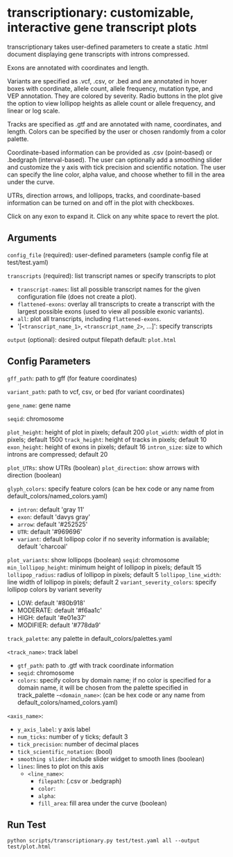 # transcriptionary: customizable, interactive gene transcript plots

transcriptionary takes user-defined parameters to create a static .html document displaying gene transcripts with introns compressed. 

Exons are annotated with coordinates and length.

Variants are specified as .vcf, .csv, or .bed and are annotated in hover boxes with coordinate, allele count, allele frequency, mutation type, and VEP annotation. They are colored by severity. Radio buttons in the plot give the option to view lollipop heights as allele count or allele frequency, and linear or log scale.

Tracks are specified as .gtf and are annotated with name, coordinates, and length. Colors can be specified by the user or chosen randomly from a color palette.

Coordinate-based information can be provided as .csv (point-based) or .bedgraph (interval-based). The user can optionally add a smoothing slider and customize the y axis with tick precision and scientific notation. The user can specify the line color, alpha value, and choose whether to fill in the area under the curve.

UTRs, direction arrows, and lollipops, tracks, and coordinate-based information can be turned on and off in the plot with checkboxes.

Click on any exon to expand it. Click on any white space to revert the plot.

## Arguments

`config_file` (required): user-defined parameters (sample config file at test/test.yaml)

`transcripts` (required): list transcript names or specify transcripts to plot
- `transcript-names`: list all possible transcript names for the given configuration file (does not create a plot).
- `flattened-exons`: overlay all transcripts to create a transcript with the largest possible exons (used to view all possible exonic variants).
- `all`: plot all transcripts, including `flattened-exons`.
- '[`<transcript_name_1>`, `<transcript_name_2>`, ...]': specify transcripts

`output` (optional): desired output filepath
default: `plot.html`

## Config Parameters

`gff_path`: path to gff (for feature coordinates)

`variant_path`: path to vcf, csv, or bed (for variant coordinates)

`gene_name`: gene name

`seqid`: chromosome

`plot_height`: height of plot in pixels; default 200
`plot_width`: width of plot in pixels; default 1500
`track_height`: height of tracks in pixels; default 10
`exon_height`: height of exons in pixels; default 16
`intron_size`: size to which introns are compressed; default 20

`plot_UTRs`: show UTRs (boolean)
`plot_direction`: show arrows with direction (boolean)

`glyph_colors`: specify feature colors (can be hex code or any name from default_colors/named_colors.yaml)
- `intron`: default 'gray 11'
- `exon`: default 'davys gray'
- `arrow`: default '#252525'
- `UTR`: default '#969696'
- `variant`: default lollipop color if no severity information is available; default 'charcoal'

`plot_variants`: show lollipops (boolean)
`seqid`: chromosome
`min_lollipop_height`: minimum height of lollipop in pixels; default 15
`lollipop_radius`: radius of lollipop in pixels; default 5
`lollipop_line_width`: line width of lollipop in pixels; default 2
`variant_severity_colors`: specify lollipop colors by variant severity
- LOW: default '#80b918'
- MODERATE: default '#f6aa1c'
- HIGH: default '#e01e37'
- MODIFIER: default '#778da9'

`track_palette`: any palette in default_colors/palettes.yaml

`<track_name>`: track label
- `gtf_path`: path to .gtf with track coordinate information 
- `seqid`: chromosome
- `colors`: specify colors by domain name; if no color is specified for a domain name, it will be chosen from the palette specified in track_palette
      -`<domain_name>`: (can be hex code or any name from default_colors/named_colors.yaml)

`<axis_name>`:
- `y_axis_label`: y axis label
- `num_ticks`: number of y ticks; default 3
- `tick_precision`: number of decimal places
- `tick_scientific_notation`: (bool)
- `smoothing slider`: include slider widget to smooth lines (boolean)
- `lines`: lines to plot on this axis
    - `<line_name>`:
        - `filepath`: (.csv or .bedgraph)
        - `color`: 
        - `alpha`:
        - `fill_area`: fill area under the curve (boolean)


## Run Test
```
python scripts/transcriptionary.py test/test.yaml all --output test/plot.html
```
